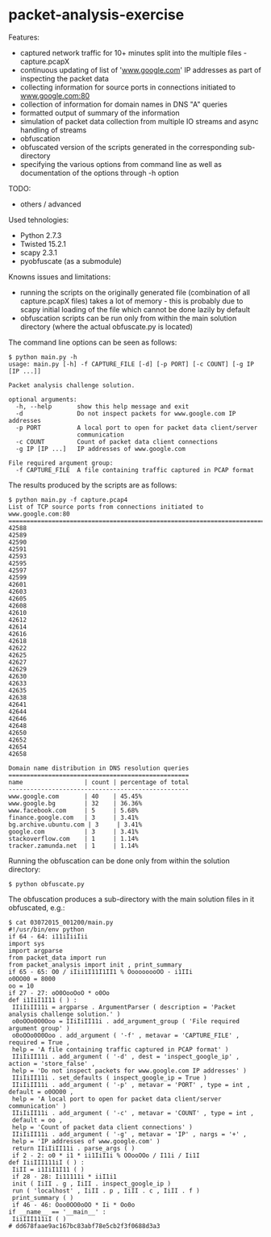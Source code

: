 # packet-analysis-exercise

Features:
- captured network traffic for 10+ minutes split into the multiple files - capture.pcapX
- continuous updating of list of 'www.google.com' IP addresses as part of inspecting the packet data
- collecting information for source ports in connections initiated to www.google.com:80
- collection of information for domain names in DNS "A" queries
- formatted output of summary of the information
- simulation of packet data collection from multiple IO streams and async handling of streams
- obfuscation
- obfuscated version of the scripts generated in the corresponding sub-directory
- specifying the various options from command line as well as documentation of the options through -h option

TODO:
- others / advanced

Used tehnologies:
- Python 2.7.3
- Twisted 15.2.1
- scapy 2.3.1
- pyobfuscate (as a submodule)

Knowns issues and limitations:
- running the scripts on the originally generated file (combination of all capture.pcapX files) takes a lot of memory - this is probably due to scapy initial loading of the file which cannot be done lazily by default
- obfuscation scripts can be run only from within the main solution directory (where the actual obfuscate.py is located)

The command line options can be seen as follows:

    $ python main.py -h
    usage: main.py [-h] -f CAPTURE_FILE [-d] [-p PORT] [-c COUNT] [-g IP [IP ...]]
    
    Packet analysis challenge solution.
    
    optional arguments:
      -h, --help       show this help message and exit
      -d               Do not inspect packets for www.google.com IP addresses
      -p PORT          A local port to open for packet data client/server
                       communication
      -c COUNT         Count of packet data client connections
      -g IP [IP ...]   IP addresses of www.google.com
    
    File required argument group:
      -f CAPTURE_FILE  A file containing traffic captured in PCAP format


The results produced by the scripts are as follows:

    $ python main.py -f capture.pcap4
    List of TCP source ports from connections initiated to www.google.com:80
    ========================================================================
    42588
    42589
    42590
    42591
    42593
    42595
    42597
    42599
    42601
    42603
    42605
    42608
    42610
    42612
    42614
    42616
    42618
    42622
    42625
    42627
    42629
    42630
    42633
    42635
    42638
    42641
    42644
    42646
    42648
    42650
    42652
    42654
    42658
    
    Domain name distribution in DNS resolution queries
    ==================================================
    name                 | count | percentage of total
    --------------------------------------------------
    www.google.com       | 40    | 45.45%
    www.google.bg        | 32    | 36.36%
    www.facebook.com     | 5     | 5.68%
    finance.google.com   | 3     | 3.41%
    bg.archive.ubuntu.com | 3     | 3.41%
    google.com           | 3     | 3.41%
    stackoverflow.com    | 1     | 1.14%
    tracker.zamunda.net  | 1     | 1.14%



Running the obfuscation can be done only from within the solution directory:

    $ python obfuscate.py 


The obfuscation produces a sub-directory with the main solution files in it obfuscated, e.g.:

    $ cat 03072015_001200/main.py 
    #!/usr/bin/env python
    if 64 - 64: i11iIiiIii
    import sys
    import argparse
    from packet_data import run
    from packet_analysis import init , print_summary
    if 65 - 65: O0 / iIii1I11I1II1 % OoooooooOO - i1IIi
    o0OO00 = 8000
    oo = 10
    if 27 - 27: oO0OooOoO * o0Oo
    def i1IiI1I11 ( ) :
     IIiIiII11i = argparse . ArgumentParser ( description = 'Packet analysis challenge solution.' )
     o0oOOo0O0Ooo = IIiIiII11i . add_argument_group ( 'File required argument group' )
     o0oOOo0O0Ooo . add_argument ( '-f' , metavar = 'CAPTURE_FILE' , required = True ,
     help = 'A file containing traffic captured in PCAP format' )
     IIiIiII11i . add_argument ( '-d' , dest = 'inspect_google_ip' , action = 'store_false' ,
     help = 'Do not inspect packets for www.google.com IP addresses' )
     IIiIiII11i . set_defaults ( inspect_google_ip = True )
     IIiIiII11i . add_argument ( '-p' , metavar = 'PORT' , type = int , default = o0OO00 ,
     help = 'A local port to open for packet data client/server communication' )
     IIiIiII11i . add_argument ( '-c' , metavar = 'COUNT' , type = int ,
     default = oo ,
     help = 'Count of packet data client connections' )
     IIiIiII11i . add_argument ( '-g' , metavar = 'IP' , nargs = '+' ,
     help = 'IP addresses of www.google.com' )
     return IIiIiII11i . parse_args ( )
     if 2 - 2: o0 * i1 * ii1IiI1i % OOooOOo / I11i / Ii1I
    def IiiIII111iI ( ) :
     IiII = i1IiI1I11 ( )
     if 28 - 28: Ii11111i * iiI1i1
     init ( IiII . g , IiII . inspect_google_ip )
     run ( 'localhost' , IiII . p , IiII . c , IiII . f )
     print_summary ( )
     if 46 - 46: Ooo0OO0oOO * Ii * Oo0o
    if __name__ == '__main__' :
     IiiIII111iI ( )
    # dd678faae9ac167bc83abf78e5cb2f3f0688d3a3

